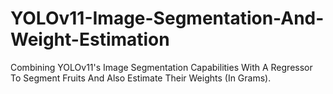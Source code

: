 # YOLOv11-Image-Segmentation-And-Weight-Estimation
Combining YOLOv11's Image Segmentation Capabilities With A Regressor To Segment Fruits And Also Estimate Their Weights (In Grams).
